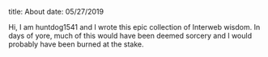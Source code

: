 title: About
date: 05/27/2019

Hi, I am huntdog1541 and I wrote this epic collection of Interweb
wisdom. In days of yore, much of this would have been deemed sorcery
and I would probably have been burned at the stake.